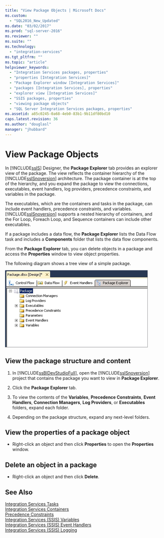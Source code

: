 ```yaml
---
title: "View Package Objects | Microsoft Docs"
ms.custom: 
  - "SQL2016_New_Updated"
ms.date: "03/02/2017"
ms.prod: "sql-server-2016"
ms.reviewer: ""
ms.suite: ""
ms.technology: 
  - "integration-services"
ms.tgt_pltfrm: ""
ms.topic: "article"
helpviewer_keywords: 
  - "Integration Services packages, properties"
  - "properties [Integration Services]"
  - "Package Explorer window [Integration Services]"
  - "packages [Integration Services], properties"
  - "explorer view [Integration Services]"
  - "SSIS packages, properties"
  - "viewing package objects"
  - "SQL Server Integration Services packages, properties"
ms.assetid: a85c0245-0a68-4eb0-83b1-9b11df80bd10
caps.latest.revision: 36
ms.author: "douglasl"
manager: "jhubbard"
---
```

# View Package Objects
  In [!INCLUDE[ssIS](../analysis-services/instances/includes/ssis-md.md)] Designer, the **Package Explorer** tab provides an explorer view of the package. The view reflects the container hierarchy of the [!INCLUDE[ssISnoversion](../advanced-analytics/r-services/includes/ssisnoversion-md.md)] architecture. The package container is at the top of the hierarchy, and you expand the package to view the connections, executables, event handlers, log providers, precedence constraints, and variables in the package.  
  
 The executables, which are the containers and tasks in the package, can include event handlers, precedence constraints, and variables. [!INCLUDE[ssISnoversion](../advanced-analytics/r-services/includes/ssisnoversion-md.md)] supports a nested hierarchy of containers, and the For Loop, Foreach Loop, and Sequence containers can include other executables.  
  
 If a package includes a data flow, the **Package Explorer** lists the Data Flow task and includes a **Components** folder that lists the data flow components.  
  
 From the **Package Explorer** tab, you can delete objects in a package and access the **Properties** window to view object properties.  
  
 The following diagram shows a tree view of a simple package.  
  
 ![Screenshot of the Package Explorer tab](../integration-services/media/packageexplorer.gif "Screenshot of the Package Explorer tab")  
  
## View the package structure and content  
  
1.  In [!INCLUDE[ssBIDevStudioFull](../analysis-services/includes/ssbidevstudiofull-md.md)], open the [!INCLUDE[ssISnoversion](../advanced-analytics/r-services/includes/ssisnoversion-md.md)] project that contains the package you want to view in **Package Explorer**.  
  
2.  Click the **Package Explorer** tab.  
  
3.  To view the contents of the **Variables**, **Precedence Constraints**, **Event Handlers**, **Connection Managers**, **Log Providers**, or **Executables** folders, expand each folder.  
  
4.  Depending on the package structure, expand any next-level folders.  
  
## View the properties of a package object
  
-   Right-click an object and then click **Properties** to open the **Properties** window.  
  
## Delete an object in a package  
  
-   Right-click an object and then click **Delete**. 
 
## See Also  
 [Integration Services Tasks](../integration-services/control-flow/integration-services-tasks.md)   
 [Integration Services Containers](../integration-services/control-flow/integration-services-containers.md)   
 [Precedence Constraints](../integration-services/control-flow/precedence-constraints.md)   
 [Integration Services &#40;SSIS&#41; Variables](../integration-services/integration-services-ssis-variables.md)   
 [Integration Services &#40;SSIS&#41; Event Handlers](../integration-services/integration-services-ssis-event-handlers.md)   
 [Integration Services &#40;SSIS&#41; Logging](../integration-services/performance/integration-services-ssis-logging.md)  
  
  